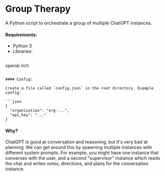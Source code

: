 # Group Therapy

A Python script to orchestrate a group of multiple ChatGPT instances.

#### Requirements:

- Python 3
- Libraries:
  ```
openai
rich
  ```

#### Config:

Create a file called `config.json` in the root directory. Example config:

```json
{
    "organization": "org-...",
    "api_key": "..."
}
```

#### Why?

ChatGPT is good at conversation and reasoning, but it's very bad at planning.
We can get around this by spawning multiple instances with different system prompts. 
For example, you might have one instance that converses with the user,
and a second "supervisor" instance which reads the chat and writes notes, directions, and plans for the conversation instance.
